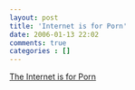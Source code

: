 ```yaml
---
layout: post
title: 'Internet is for Porn'
date: 2006-01-13 22:02
comments: true
categories : []
---  
```


<a href="http://video.google.com/videoplay?docid=-4446981554735098778">The Internet is for Porn</a>

